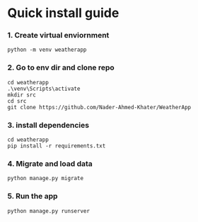 # Quick install guide

### 1. Create virtual enviornment

```
python -m venv weatherapp
```

### 2. Go to env dir and clone repo

```
cd weatherapp
.\venv\Scripts\activate
mkdir src
cd src
git clone https://github.com/Nader-Ahmed-Khater/WeatherApp
```

### 3. install dependencies 

```
cd weatherapp
pip install -r requirements.txt
```

### 4. Migrate and load data

```
python manage.py migrate
```

### 5. Run the app
```
python manage.py runserver
```
